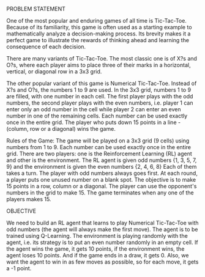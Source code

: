 PROBLEM STATEMENT

One of the most popular and enduring games of all time is Tic-Tac-Toe. Because of its familiarity, this game is often used as a starting example to mathematically analyze a decision-making process. Its brevity makes it a perfect game to illustrate the rewards of thinking ahead and learning the consequence of each decision.

There are many variants of Tic-Tac-Toe. The most classic one is of X?s and O?s, where each player aims to place three of their marks in a horizontal, vertical, or diagonal row in a 3x3 grid.

The other popular variant of this game is Numerical Tic-Tac-Toe. Instead of X?s and O?s, the numbers 1 to 9 are used. In the 3x3 grid, numbers 1 to 9 are filled, with one number in each cell. The first player plays with the odd numbers, the second player plays with the even numbers, i.e. player 1 can enter only an odd number in the cell while player 2 can enter an even number in one of the remaining cells. Each number can be used exactly once in the entire grid. The player who puts down 15 points in a line - (column, row or a diagonal) wins the game. 


Rules of the Game:
The game will be played on a 3x3 grid (9 cells) using numbers from 1 to 9. Each number can be used exactly once in the entire grid.
There are two players: one is the Reinforcement Learning (RL) agent and other is the environment.
The RL agent is given odd numbers {1, 3, 5, 7, 9} and the environment is given the even numbers {2, 4, 6, 8}
Each of them takes a turn. The player with odd numbers always goes first.
At each round, a player puts one unused number on a blank spot.
The objective is to make 15 points in a row, column or a diagonal. The player can use the opponent's numbers in the grid to make 15.
The game terminates when any one of the players makes 15.


OBJECTIVE

We need to build an RL agent that learns to play Numerical Tic-Tac-Toe with odd numbers (the agent will always make the first move). The agent is to be trained using Q-Learning. The environment is playing randomly with the agent, i.e. its strategy is to put an even number randomly in an empty cell. If the agent wins the game, it gets 10 points, if the environment wins, the agent loses 10 points. And if the game ends in a draw, it gets 0. Also, we want the agent to win in as few moves as possible, so for each move, it gets a -1 point.
